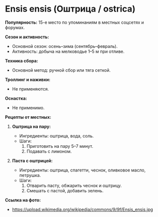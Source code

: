 # Ensis ensis (Оштрица / ostrica)

**Популярность:** 15-е место по упоминаниям в местных соцсетях и форумах.

**Сезон и активность:**
- Основной сезон: осень–зима (сентябрь–февраль).
- Активность: добыча на мелководье 1–5 м при отливе.

**Техника сбора:**
- Основной метод: ручной сбор или тяга сеткой.

**Троллинг и наживки:**
- Не применяются.

**Оснастка:**
- Не применимо.

**Рецепты от местных:**
1. **Оштрица на пару:**
   - Ингредиенты: оштрица, вода, соль.
   - Шаги:
     1. Приготовить на пару 5–7 минут.
     2. Подавать с лимоном.

2. **Паста с оштрицей:**
   - Ингредиенты: оштрица, спагетти, чеснок, оливковое масло, петрушка.
   - Шаги:
     1. Отварить пасту, обжарить чеснок и оштрицу.
     2. Смешать с пастой, добавить зелень.

**Ссылка на фото:**
- https://upload.wikimedia.org/wikipedia/commons/9/9f/Ensis_ensis.jpg

